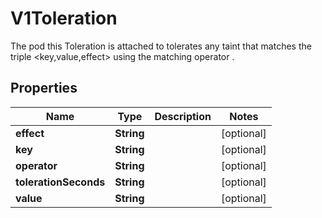

# V1Toleration

The pod this Toleration is attached to tolerates any taint that matches the triple <key,value,effect> using the matching operator <operator>.
## Properties

Name | Type | Description | Notes
------------ | ------------- | ------------- | -------------
**effect** | **String** |  |  [optional]
**key** | **String** |  |  [optional]
**operator** | **String** |  |  [optional]
**tolerationSeconds** | **String** |  |  [optional]
**value** | **String** |  |  [optional]



